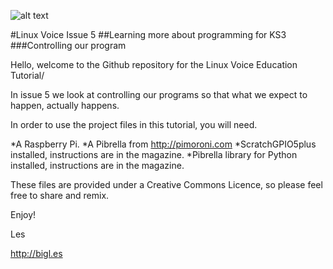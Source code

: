 ![alt text](http://www.linuxvoice.com/wp-content/themes/narga/images/Masthead.png "Linux Voice Masthead")

#Linux Voice Issue 5
##Learning more about programming for KS3
###Controlling our program

Hello, welcome to the Github repository for the Linux Voice Education Tutorial/

In issue 5 we look at controlling our programs so that what we expect to happen, actually happens.

In order to use the project files in this tutorial, you will need.

*A Raspberry Pi.
*A Pibrella from http://pimoroni.com
*ScratchGPIO5plus installed, instructions are in the magazine.
*Pibrella library for Python installed, instructions are in the magazine.

These files are provided under a Creative Commons Licence, so please feel free to share and remix.

Enjoy!

Les

http://bigl.es
